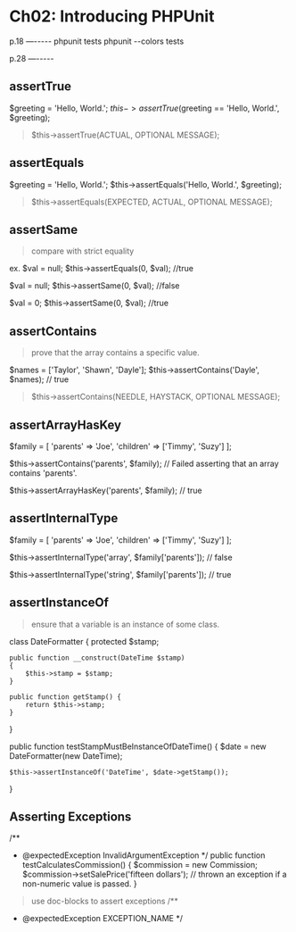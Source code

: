# Ch02: Introducing PHPUnit #

p.18
—-----
phpunit tests
phpunit --colors tests

p.28
—-----
## assertTrue ##

$greeting = 'Hello, World.';
$this->assertTrue($greeting == 'Hello, World.', $greeting);

> $this->assertTrue(ACTUAL, OPTIONAL MESSAGE);

## assertEquals ##

$greeting = 'Hello, World.';
$this->assertEquals('Hello, World.', $greeting);

> $this->assertEquals(EXPECTED, ACTUAL, OPTIONAL MESSAGE);

## assertSame ##

> compare with strict equality

ex.
$val = null;
$this->assertEquals(0, $val); //true

$val = null;
$this->assertSame(0, $val); //false

$val = 0;
$this->assertSame(0, $val); //true

## assertContains ##

> prove that the array contains a specific value.

$names = ['Taylor', 'Shawn', 'Dayle'];
$this->assertContains('Dayle', $names); // true

> $this->assertContains(NEEDLE, HAYSTACK, OPTIONAL MESSAGE);

## assertArrayHasKey ##

$family = [
    'parents' => 'Joe',
    'children' => ['Timmy', 'Suzy']
];

$this->assertContains('parents', $family); // Failed asserting that an array contains 'parents'.

$this->assertArrayHasKey('parents', $family); // true

## assertInternalType ##

$family = [
    'parents' => 'Joe',
    'children' => ['Timmy', 'Suzy']
];

$this->assertInternalType('array', $family['parents']); // false

$this->assertInternalType('string', $family['parents']); // true

## assertInstanceOf ##

> ensure that a variable is an instance of some class.

class DateFormatter {
    protected $stamp;

    public function __construct(DateTime $stamp)
    {
        $this->stamp = $stamp;
    }

    public function getStamp() {
        return $this->stamp;
    }
}

public function testStampMustBeInstanceOfDateTime() {
    $date = new DateFormatter(new DateTime);

    $this->assertInstanceOf('DateTime', $date->getStamp());
}

## Asserting Exceptions ##

/**
 * @expectedException InvalidArgumentException
 */
public function testCalculatesCommission()
{
    $commission = new Commission;
    $commission->setSalePrice('fifteen dollars'); // thrown an exception if a non-numeric value is passed.
}

> use doc-blocks to assert exceptions
> /**
   * @expectedException EXCEPTION_NAME
   */



